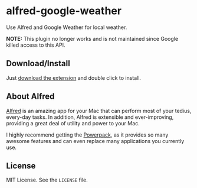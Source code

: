 # alfred-google-weather

Use Alfred and Google Weather for local weather.

**NOTE:** This plugin no longer works and is not maintained since Google killed access to this API.

## Download/Install

Just [download the extension](https://github.com/downloads/geetarista/alfred-google-weather/weather.alfredextension) and double click to install.

## About Alfred

[Alfred](http://www.alfredapp.com/) is an amazing app for your Mac that can perform most of your tedius, every-day tasks. In addition, Alfred is extensible and ever-improving, providing a great deal of utility and power to your Mac.

I highly recommend getting the [Powerpack](http://www.alfredapp.com/powerpack/), as it provides so many awesome features and can even replace many applications you currently use.

## License

MIT License. See the `LICENSE` file.
